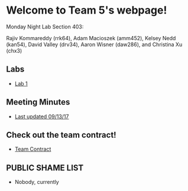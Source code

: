 # Welcome to Team 5's webpage!

Monday Night Lab Section 403:

Rajiv Kommareddy (rrk64), Adam Macioszek (amm452), Kelsey Nedd (kan54), David Valley (drv34), Aaron Wisner (daw286), and Christina Xu (chx3)

## Labs

* [Lab 1](Lab1page.md)

## Meeting Minutes
* [Last updated 09/13/17](Minutes.pdf)

## Check out the team contract!
* [Team Contract](Contract2.0.pdf)

## PUBLIC SHAME LIST
* Nobody, currently
